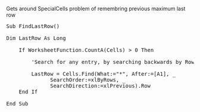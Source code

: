 Gets around SpecialCells problem of remembring previous maximum last row

<pre>Sub FindLastRow()

Dim LastRow As Long

	If WorksheetFunction.CountA(Cells) > 0 Then

		'Search for any entry, by searching backwards by Rows.

		LastRow = Cells.Find(What:="*", After:=[A1], _
			  SearchOrder:=xlByRows, _
			  SearchDirection:=xlPrevious).Row
	End If

End Sub
</pre>
